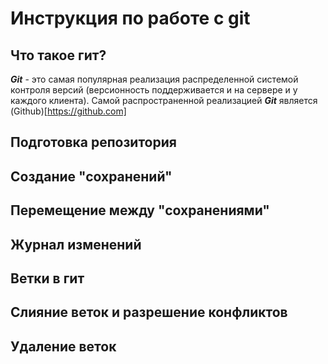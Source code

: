# Инструкция по работе с git

## Что такое гит?
***Git*** - это самая популярная реализация распределенной системой контроля версий (версионность поддерживается и на сервере и у каждого клиента). Самой распространенной реализацией ***Git*** является (Github)[https://github.com]
## Подготовка репозитория

## Создание "сохранений"

## Перемещение между "сохранениями"

## Журнал изменений

## Ветки в гит

## Слияние веток и разрешение конфликтов

## Удаление веток
